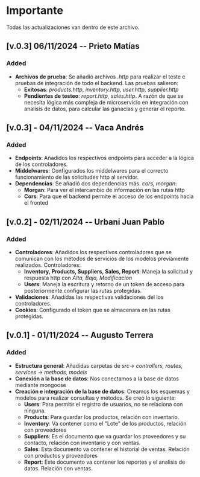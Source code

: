 # Importante

 Todas las actualizaciones van dentro de este archivo.


## [v.0.3] 06/11/2024 -- Prieto Matías
### Added
- **Archivos de prueba**: Se añadió archivos *.http* para realizar el teste e pruebas de integración de todo el backend. Las pruebas salieron:
    - **Exitosas**: *products.http, inventory.http, user.http, supplier.http*
    - **Pendientes de testeo**: *report.http, sales.http*. A razón de que se necesita lógica más compleja de microservicio en integración con analisis de datos, para calcular las ganacias y generar el reporte.

## [v.0.3] - 04/11/2024 -- Vaca Andrés
### Added
- **Endpoints**: Añadidos los respectivos endpoints para acceder a la lógica de los controladores.
- **Middelwares**: Configurados los middelwares para el correcto funcionamiento de las solicitudes http al servidor.
- **Dependencias**: Se añadió dos dependencias más. *cors, morgan*:
    - **Morgan**: Para ver el intercambio de información en las rutas http
    - **Cors**: Para que el backend permite el acceso de los endpoints hacia el fronted


## [v.0.2] - 02/11/2024 -- Urbani Juan Pablo
### Added
- **Controladores**: Añadidos los respectivos controladores que se comunican con los métodos de servicios de los modelos previamente realizados. Controladores:
    - **Inventory, Products, Suppliers, Sales, Report**: Maneja la solicitud y respuesta http con *Alta, Baja, Modificacion*
    - **Users**: Maneja la escritura y retorno de un token de acceso para posteriormente configurar las rutas protegidas.
- **Validaciones**: Añadidas las respectivas validaciones del los controladores.
- **Cookies**: Configurado el token que se almacenara en las rutas protegidas.



## [v.0.1] - 01/11/2024 -- Augusto Terrera
### Added
- **Estructura general**: Añadidas carpetas de *src*-> *controllers, routes, services* -> *methods, models*
- **Conexión a la base de datos**: Nos conectamos a la base de datos mediante mongoose
- **Creación e integración de la base de datos**: Creamos los esquemas y modelos para  realizar consultas y métodos. Se creó lo siguiente:
    - **Users**: Para permitir el registro de usuarios, no se relaciona con ninguna.
    - **Products**: Para guardar los productos, relación con inventario.
    - **Inventory**: Va contener como el "Lote" de los productos, relación con proveedores
    - **Suppliers**: Es el documento que va guardar los proveedores y su contacto, relación con inventario y con ventas.
    - **Sales**: Esta documento va contener el historial de ventas. Relación con productos y proveedores
    - **Report**: Este documento va contener los reportes y el analisis de datos. Relación con ventas.